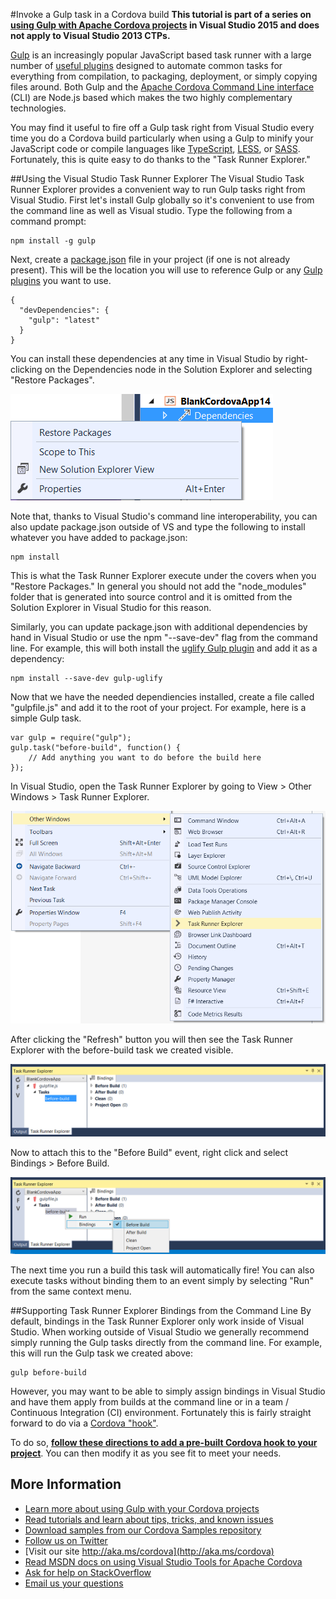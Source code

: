 <properties pageTitle="Invoke a Gulp task in a Cordova build"
  description="Invoke a Gulp task in a Cordova build"
  services=""
  documentationCenter=""
  authors="bursteg" />

#<a name="invoke"></a>Invoke a Gulp task in a Cordova build
**This tutorial is part of a series on [using Gulp with Apache Cordova projects](http://go.microsoft.com/fwlink/?LinkID=533767) in Visual Studio 2015 and does not apply to Visual Studio 2013 CTPs.**

[Gulp](http://go.microsoft.com/fwlink/?LinkID=533803) is an increasingly popular JavaScript based task runner with a large number of [useful plugins](http://go.microsoft.com/fwlink/?LinkID=533790) designed to automate common tasks for everything from compilation, to packaging, deployment, or simply copying files around. Both Gulp and the [Apache Cordova Command Line interface](http://go.microsoft.com/fwlink/?LinkID=533773) (CLI) are Node.js based which makes the two highly complementary technologies.

You may find it useful to fire off a Gulp task right from Visual Studio every time you do a Cordova build particularly when using a Gulp to minify your JavaScript code or compile languages like [TypeScript](http://go.microsoft.com/fwlink/?LinkID=533748), [LESS](http://go.microsoft.com/fwlink/?LinkID=533791), or [SASS](http://go.microsoft.com/fwlink/?LinkID=533792). Fortunately, this is quite easy to do thanks to the "Task Runner Explorer."

##Using the Visual Studio Task Runner Explorer
The Visual Studio Task Runner Explorer provides a convenient way to run Gulp tasks right from Visual Studio. First let's install Gulp globally so it's convenient to use from the command line as well as Visual studio. Type the following from a command prompt:

~~~~~~~~~~~~~~~~~~~~~~~~~~~~~~~~~~~~~~~~~~~~~~~~~~~~~~~~~~~~~~~~~~~~~~~~~~~~~~~~
npm install -g gulp
~~~~~~~~~~~~~~~~~~~~~~~~~~~~~~~~~~~~~~~~~~~~~~~~~~~~~~~~~~~~~~~~~~~~~~~~~~~~~~~~

Next, create a [package.json](http://go.microsoft.com/fwlink/?LinkID=533781) file in your project (if one is not already present). This will be the location you will use to reference Gulp or any [Gulp plugins](http://go.microsoft.com/fwlink/?LinkID=533790) you want to use.

~~~~~~~~~~~~~~~~~~~~~~~~~~~~~~~~~~~~~~~~~~~~~~~~~~~~~~~~~~~~~~~~~~~~~~~~~~~~~~~~
{
  "devDependencies": {
	"gulp": "latest"
  }
}
~~~~~~~~~~~~~~~~~~~~~~~~~~~~~~~~~~~~~~~~~~~~~~~~~~~~~~~~~~~~~~~~~~~~~~~~~~~~~~~~

You can install these dependencies at any time in Visual Studio by right-clicking on the Dependencies node in the Solution Explorer and selecting "Restore Packages".

![Restore Packages](media/gulp-task-runner-explorer/gulp-4.png)

Note that, thanks to Visual Studio's command line interoperability, you can also update package.json outside of VS and type the following to install whatever you have added to package.json:

~~~~~~~~~~~~~~~~~~~~~~~~~~~~~~~~~~~~~~~~~~~~~~~~~~~~~~~~~~~~~~~~~~~~~~~~~~~~~~~~
npm install
~~~~~~~~~~~~~~~~~~~~~~~~~~~~~~~~~~~~~~~~~~~~~~~~~~~~~~~~~~~~~~~~~~~~~~~~~~~~~~~~

This is what the Task Runner Explorer execute under the covers when you "Restore Packages." In general you should not add the "node_modules" folder that is generated into source control and it is omitted from the Solution Explorer in Visual Studio for this reason.

Similarly, you can update package.json with additional dependencies by hand in Visual Studio or use the npm "--save-dev" flag from the command line. For example, this will both install the [uglify Gulp plugin](http://go.microsoft.com/fwlink/?LinkID=533793) and add it as a dependency:

~~~~~~~~~~~~~~~~~~~~~~~~~~~~~~~~~~~~~~~~~~~~~~~~~~~~~~~~~~~~~~~~~~~~~~~~~~~~~~~~
npm install --save-dev gulp-uglify
~~~~~~~~~~~~~~~~~~~~~~~~~~~~~~~~~~~~~~~~~~~~~~~~~~~~~~~~~~~~~~~~~~~~~~~~~~~~~~~~

Now that we have the needed dependiencies installed, create a file called "gulpfile.js" and add it to the root of your project. For example, here is a simple Gulp task.

~~~~~~~~~~~~~~~~~~~~~~~~~~~~~~~~~~~~~~~~~~~~~~~~~~~~~~~~~~~~~~~~~~~~~~~~~~~~~~~~
var gulp = require("gulp");
gulp.task("before-build", function() {
	// Add anything you want to do before the build here
});
~~~~~~~~~~~~~~~~~~~~~~~~~~~~~~~~~~~~~~~~~~~~~~~~~~~~~~~~~~~~~~~~~~~~~~~~~~~~~~~~

In Visual Studio, open the Task Runner Explorer by going to View \> Other Windows \> Task Runner Explorer.

![View Menu](media/gulp-task-runner-explorer/gulp-1.png)

After clicking the "Refresh" button you will then see the Task Runner Explorer with the before-build task we created visible.

![Before Build Task](media/gulp-task-runner-explorer/gulp-2.png)

Now to attach this to the "Before Build" event, right click and select Bindings \> Before Build.

![Before Build Task Binding](media/gulp-task-runner-explorer/gulp-3.png)

The next time you run a build this task will automatically fire! You can also execute tasks without binding them to an event simply by selecting "Run" from the same context menu.

##Supporting Task Runner Explorer Bindings from the Command Line
By default, bindings in the Task Runner Explorer only work inside of Visual Studio. When working outside of Visual Studio we generally recommend simply running the Gulp tasks directly from the command line. For example, this will run the Gulp task we created above:

~~~~~~~~~~~~~~~~~~~~~~~~~~~~~~~~~~~~~~~~~~~~~~~~~~~~~~~~~~~~~~~~~~~~~~~~~~~~~~~~
gulp before-build
~~~~~~~~~~~~~~~~~~~~~~~~~~~~~~~~~~~~~~~~~~~~~~~~~~~~~~~~~~~~~~~~~~~~~~~~~~~~~~~~

However, you may want to be able to simply assign bindings in Visual Studio and have them apply from builds at the command line or in a team / Continuous Integration (CI) environment. Fortunately this is fairly straight forward to do via a [Cordova "hook"](http://go.microsoft.com/fwlink/?LinkID=533744).

To do so, **[follow these directions to add a pre-built Cordova hook to your project](hook-task-runner-binding/tutorial-gulp-hook-task-runner-binding-readme.md)**. You can then modify it as you see fit to meet your needs.

## More Information
* [Learn more about using Gulp with your Cordova projects](tutorial-gulp-readme.md)
* [Read tutorials and learn about tips, tricks, and known issues](../cordova-docs-readme.md)
* [Download samples from our Cordova Samples repository](http://github.com/Microsoft/cordova-samples)
* [Follow us on Twitter](https://twitter.com/VSCordovaTools)
* [Visit our site http://aka.ms/cordova](http://aka.ms/cordova)
* [Read MSDN docs on using Visual Studio Tools for Apache Cordova](http://go.microsoft.com/fwlink/?LinkID=533794)
* [Ask for help on StackOverflow](http://stackoverflow.com/questions/tagged/visual-studio-cordova)
* [Email us your questions](mailto://vscordovatools@microsoft.com)
